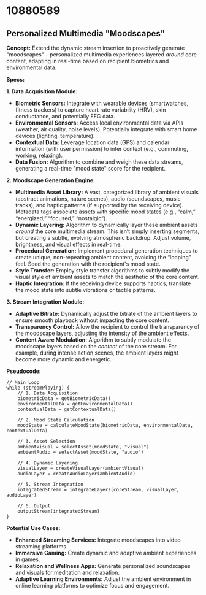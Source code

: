 # 10880589

## Personalized Multimedia "Moodscapes"

**Concept:** Extend the dynamic stream insertion to proactively generate "moodscapes" – personalized multimedia experiences layered *around* core content, adapting in real-time based on recipient biometrics and environmental data.

**Specs:**

**1. Data Acquisition Module:**

*   **Biometric Sensors:** Integrate with wearable devices (smartwatches, fitness trackers) to capture heart rate variability (HRV), skin conductance, and potentially EEG data.
*   **Environmental Sensors:** Access local environmental data via APIs (weather, air quality, noise levels). Potentially integrate with smart home devices (lighting, temperature).
*   **Contextual Data:** Leverage location data (GPS) and calendar information (with user permission) to infer context (e.g., commuting, working, relaxing).
*   **Data Fusion:** Algorithm to combine and weigh these data streams, generating a real-time "mood state" score for the recipient.

**2. Moodscape Generation Engine:**

*   **Multimedia Asset Library:** A vast, categorized library of ambient visuals (abstract animations, nature scenes), audio (soundscapes, music tracks), and haptic patterns (if supported by the receiving device). Metadata tags associate assets with specific mood states (e.g., “calm,” “energized,” “focused,” “nostalgic”).
*   **Dynamic Layering:** Algorithm to dynamically layer these ambient assets *around* the core multimedia stream. This isn’t simply inserting segments, but creating a subtle, evolving atmospheric backdrop.  Adjust volume, brightness, and visual effects in real-time.
*   **Procedural Generation:** Implement procedural generation techniques to create unique, non-repeating ambient content, avoiding the “looping” feel.  Seed the generation with the recipient's mood state.
*   **Style Transfer:** Employ style transfer algorithms to subtly modify the visual style of ambient assets to match the aesthetic of the core content.
*   **Haptic Integration:** If the receiving device supports haptics, translate the mood state into subtle vibrations or tactile patterns.

**3. Stream Integration Module:**

*   **Adaptive Bitrate:** Dynamically adjust the bitrate of the ambient layers to ensure smooth playback without impacting the core content.
*   **Transparency Control:**  Allow the recipient to control the transparency of the moodscape layers, adjusting the intensity of the ambient effects.
*   **Content Aware Modulation:**  Algorithm to subtly modulate the moodscape layers based on the *content* of the core stream. For example, during intense action scenes, the ambient layers might become more dynamic and energetic.

**Pseudocode:**

```
// Main Loop
while (streamPlaying) {
    // 1. Data Acquisition
    biometricData = getBiometricData()
    environmentalData = getEnvironmentalData()
    contextualData = getContextualData()

    // 2. Mood State Calculation
    moodState = calculateMoodState(biometricData, environmentalData, contextualData)

    // 3. Asset Selection
    ambientVisual = selectAsset(moodState, "visual")
    ambientAudio = selectAsset(moodState, "audio")

    // 4. Dynamic Layering
    visualLayer = createVisualLayer(ambientVisual)
    audioLayer = createAudioLayer(ambientAudio)

    // 5. Stream Integration
    integratedStream = integrateLayers(coreStream, visualLayer, audioLayer)

    // 6. Output
    outputStream(integratedStream)
}
```

**Potential Use Cases:**

*   **Enhanced Streaming Services:** Integrate moodscapes into video streaming platforms.
*   **Immersive Gaming:** Create dynamic and adaptive ambient experiences in games.
*   **Relaxation and Wellness Apps:** Generate personalized soundscapes and visuals for meditation and relaxation.
*   **Adaptive Learning Environments:** Adjust the ambient environment in online learning platforms to optimize focus and engagement.